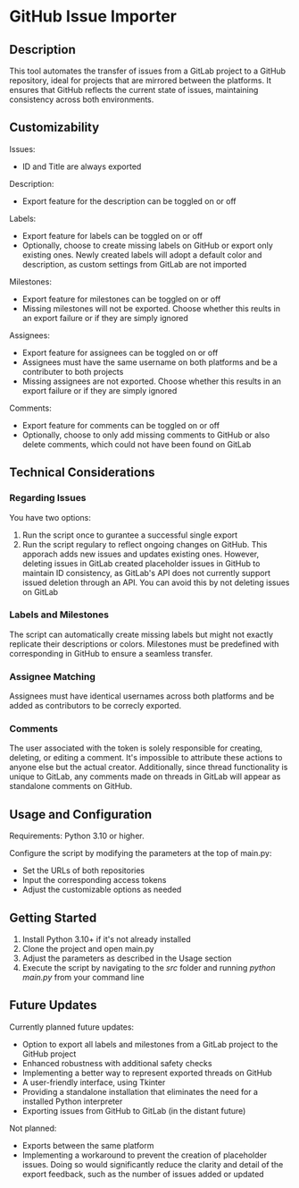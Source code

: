 # GitHub Issue Importer

## Description

This tool automates the transfer of issues from a GitLab project to a GitHub repository, ideal for projects that are mirrored between the platforms. It ensures that GitHub reflects the current state of issues, maintaining consistency across both environments.

## Customizability

Issues:

- ID and Title are always exported

Description:

- Export feature for the description can be toggled on or off

Labels:

- Export feature for labels can be toggled on or off
- Optionally, choose to create missing labels on GitHub or export only existing ones. Newly created labels will adopt a default color and description, as custom settings from GitLab are not imported

Milestones:

- Export feature for milestones can be toggled on or off
- Missing milestones will not be exported. Choose whether this reults in an export failure or if they are simply ignored

Assignees:

- Export feature for assignees can be toggled on or off
- Assignees must have the same username on both platforms and be a contributer to both projects
- Missing assignees are not exported. Choose whether this results in an export failure or if they are simply ignored

Comments:

- Export feature for comments can be toggled on or off
- Optionally, choose to only add missing comments to GitHub or also delete comments, which could not have been found on GitLab

## Technical Considerations

### Regarding Issues

You have two options:

1. Run the script once to gurantee a successful single export
2. Run the script regulary to reflect ongoing changes on GitHub. This apporach adds new issues and updates existing ones. However, deleting issues in GitLab created placeholder issues in GitHub to maintain ID consistency, as GitLab's API does not currently support issued deletion through an API. You can avoid this by not deleting issues on GitLab

### Labels and Milestones

The script can automatically create missing labels but might not exactly replicate their descriptions or colors. Milestones must be predefined with corresponding in GitHub to ensure a seamless transfer.

### Assignee Matching

Assignees must have identical usernames across both platforms and be added as contributors to be correcly exported.

### Comments

The user associated with the token is solely responsible for creating, deleting, or editing a comment. It's impossible to attribute these actions to anyone else but the actual creator. Additionally, since thread functionality is unique to GitLab, any comments made on threads in GitLab will appear as standalone comments on GitHub.

## Usage and Configuration

Requirements: Python 3.10 or higher.

Configure the script by modifying the parameters at the top of main.py:

- Set the URLs of both repositories
- Input the corresponding access tokens
- Adjust the customizable options as needed

## Getting Started

1. Install Python 3.10+ if it's not already installed
2. Clone the project and open main.py
3. Adjust the parameters as described in the Usage section
4. Execute the script by navigating to the *src* folder and running *python main.py* from your command line

## Future Updates

Currently planned future updates:

- Option to export all labels and milestones from a GitLab project to the GitHub project
- Enhanced robustness with additional safety checks
- Implementing a better way to represent exported threads on GitHub
- A user-friendly interface, using Tkinter
- Providing a standalone installation that eliminates the need for a installed Python interpreter
- Exporting issues from GitHub to GitLab (in the distant future)

Not planned:

- Exports between the same platform
- Implementing a workaround to prevent the creation of placeholder issues. Doing so would significantly reduce the clarity and detail of the export feedback, such as the number of issues added or updated
